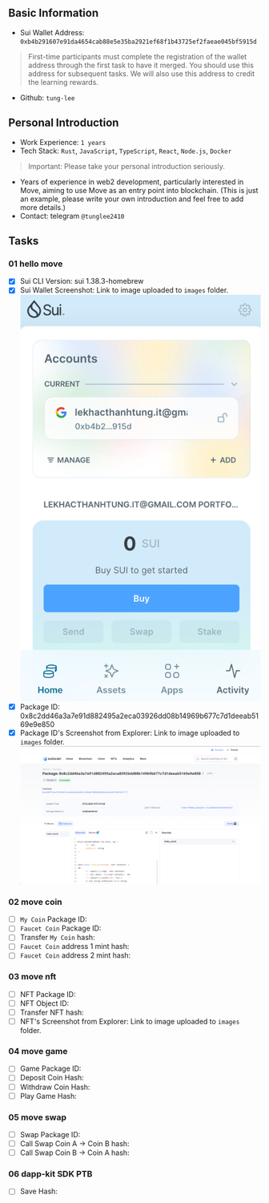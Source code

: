 ## Basic Information
- Sui Wallet Address: `0xb4b291607e91da4654cab88e5e35ba2921ef68f1b43725ef2faeae045bf5915d`
> First-time participants must complete the registration of the wallet address through the first task to have it merged. You should use this address for subsequent tasks. We will also use this address to credit the learning rewards.
- Github: `tung-lee`

## Personal Introduction
- Work Experience: `1 years`
- Tech Stack: `Rust`, `JavaScript`, `TypeScript`, `React`, `Node.js`, `Docker`
> Important: Please take your personal introduction seriously.
- Years of experience in web2 development, particularly interested in Move, aiming to use Move as an entry point into blockchain. (This is just an example, please write your own introduction and feel free to add more details.)
- Contact: telegram `@tunglee2410`

## Tasks

### 01 hello move
- [x] Sui CLI Version: sui 1.38.3-homebrew
- [x] Sui Wallet Screenshot: Link to image uploaded to `images` folder.
![Sui Wallet](./images/task1/sui-wallet.png)
- [x] Package ID: 0x8c2dd46a3a7e91d882495a2eca03926dd08b14969b677c7d1deeab5169e9e850
- [x] Package ID's Screenshot from Explorer: Link to image uploaded to `images` folder.
![Package ID](./images/task1/package-id-explorer.png)

### 02 move coin
- [ ] `My Coin` Package ID:
- [ ] `Faucet Coin` Package ID:
- [ ] Transfer `My Coin` hash:
- [ ] `Faucet Coin` address 1 mint hash:
- [ ] `Faucet Coin` address 2 mint hash:

### 03 move nft
- [ ] NFT Package ID:
- [ ] NFT Object ID:
- [ ] Transfer NFT hash:
- [ ] NFT's Screenshot from Explorer: Link to image uploaded to `images` folder.

### 04 move game
- [ ] Game Package ID:
- [ ] Deposit Coin Hash:
- [ ] Withdraw Coin Hash:
- [ ] Play Game Hash:

### 05 move swap
- [ ] Swap Package ID:
- [ ] Call Swap Coin A -> Coin B hash:
- [ ] Call Swap Coin B -> Coin A hash:

### 06 dapp-kit SDK PTB
- [ ] Save Hash:
